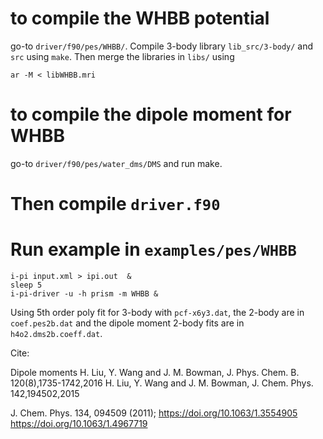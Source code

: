 # to compile the WHBB potential

go-to `driver/f90/pes/WHBB/`.
Compile 3-body library `lib_src/3-body/` and `src` using `make`. Then merge the libraries in `libs/` using
```
ar -M < libWHBB.mri
```
# to compile the dipole moment for WHBB

go-to `driver/f90/pes/water_dms/DMS` and run make.


# Then compile `driver.f90`

# Run example in `examples/pes/WHBB`

```
i-pi input.xml > ipi.out  &
sleep 5
i-pi-driver -u -h prism -m WHBB &
```

Using 5th order poly fit for 3-body with `pcf-x6y3.dat`, the 2-body are in `coef.pes2b.dat` and the dipole moment 2-body fits are in `h4o2.dms2b.coeff.dat`.

Cite:

Dipole moments
H. Liu, Y. Wang and J. M. Bowman, J. Phys. Chem. B. 120(8),1735-1742,2016
H. Liu, Y. Wang and J. M. Bowman, J. Chem. Phys. 142,194502,2015


J. Chem. Phys. 134, 094509 (2011); https://doi.org/10.1063/1.3554905
https://doi.org/10.1063/1.4967719